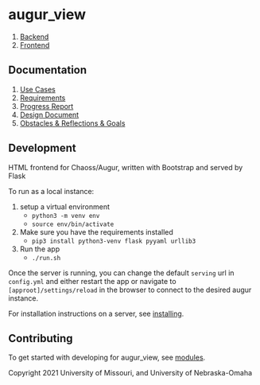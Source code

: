# augur_view

1. [Backend](http://ec2-3-138-116-248.us-east-2.compute.amazonaws.com:5000/)
2. [Frontend](http://ec2-3-138-116-248.us-east-2.compute.amazonaws.com:8000/)

## Documentation

1. [Use Cases](use-cases.pdf)
2. [Requirements](requirements.pdf)
3. [Progress Report](progress-report.pdf)
4. [Design Document](design-document.pdf)
5. [Obstacles & Reflections & Goals](obstacles-reflections-goals.pdf)

## Development

HTML frontend for Chaoss/Augur, written with Bootstrap and served by Flask

To run as a local instance:

1. setup a virtual environment
    - `python3 -m venv env`
    - `source env/bin/activate`
2. Make sure you have the requirements installed
    - `pip3 install python3-venv flask pyyaml urllib3`
3. Run the app
    - `./run.sh`

Once the server is running, you can change the default `serving` url in `config.yml` and either restart the app or navigate to `[approot]/settings/reload` in the browser to connect to the desired augur instance.

For installation instructions on a server, see [installing](installing.md).

## Contributing

To get started with developing for augur_view, see [modules](modules.md).

Copyright 2021 University of Missouri, and University of Nebraska-Omaha

